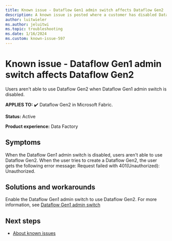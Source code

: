 ```yaml
---
title: Known issue - Dataflow Gen1 admin switch affects Dataflow Gen2
description: A known issue is posted where a customer has disabled Dataflow Gen1 admin switch and it affects Dataflow Gen2.
author: luitwieler
ms.author: jeluitwi
ms.topic: troubleshooting
ms.date: 1/16/2024
ms.custom: known-issue-597
---
```


# Known issue - Dataflow Gen1 admin switch affects Dataflow Gen2

Users aren't able to use Dataflow Gen2 when Dataflow Gen1 admin switch is disabled.

**APPLIES TO:** ✔️ Dataflow Gen2 in Microsoft Fabric.

**Status:** Active

**Product experience:** Data Factory

## Symptoms

When the Dataflow Gen1 admin switch is disabled, users aren't able to use Dataflow Gen2. When the user tries to create a Dataflow Gen2, the user gets the following error message: Request failed with 401(Unauthorized): Unauthorized.

## Solutions and workarounds

Enable the Dataflow Gen1 admin switch to use Dataflow Gen2. For more information, see [Dataflow Gen1 admin switch](/fabric/admin/service-admin-portal-dataflow)

## Next steps

- [About known issues](https://support.fabric.microsoft.com/known-issues)
